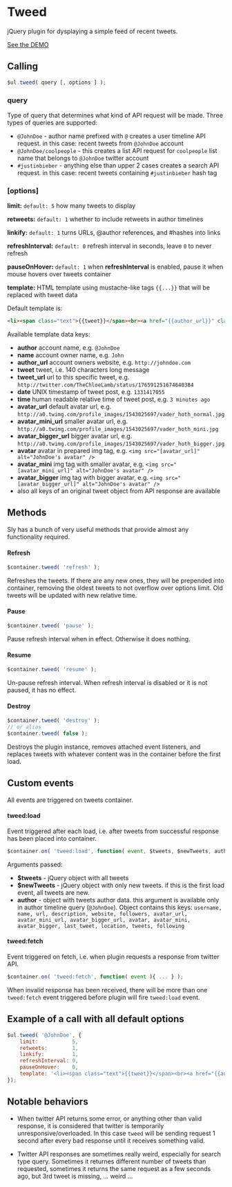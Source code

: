 # Tweed

jQuery plugin for dysplaying a simple feed of recent tweets.

[See the DEMO](http://darsain.github.com/tweed)


## Calling

```js
$ul.tweed( query [, options ] );
```
### query

Type of query that determines what kind of API request will be made. Three types of queries are supported:

+ `@JohnDoe` - author name prefixed with `@` creates a user timeline API request. in this case: recent tweets from `@JohnDoe` account
+ `@JohnDoe/coolpeople` - this creates a list API request for `coolpeople` list name that belongs to `@JohnDoe` twitter account
+ `#justinbieber` - anything else than upper 2 cases creates a search API request. in this case: recent tweets containing `#justinbieber` hash tag

### [options]

**limit:** `default: 5` how many tweets to display

**retweets:** `default: 1` whether to include retweets in author timelines

**linkify:** `default: 1` turns URLs, @author references, and #hashes into links

**refreshInterval:** `default: 0` refresh interval in seconds, leave `0` to never refresh

**pauseOnHover:** `default: 1` when **refreshInterval** is enabled, pause it when mouse hovers over tweets container

**template:**  HTML template using mustache-like tags `{{...}}` that will be replaced with tweet data

Default template is:

```html
<li><span class="text">{{tweet}}</span><br><a href="{{author_url}}" class="author">{{author}}</a> <a href="{{tweet_url}}" class="time">{{time}}</a></li>
```

Available template data keys:

+ **author** account name, e.g. `@JohnDoe`
+ **name** account owner name, e.g. `John`
+ **author_url** account owners website, e.g. `http://johndoe.com`
+ **tweet** tweet, i.e. 140 characters long message
+ **tweet_url** url to this specific tweet, e.g. `http://twitter.com/TheChloeLamb/status/176591251674640384`
+ **date** UNIX timestamp of tweet post, e.g. `1331417055`
+ **time** human readable relative time of tweet post, e.g. `3 minutes ago`
+ **avatar_url** default avatar url, e.g. `http://a0.twimg.com/profile_images/1543025697/vader_hoth_normal.jpg`
+ **avatar_mini_url** smaller avatar url, e.g. `http://a0.twimg.com/profile_images/1543025697/vader_hoth_mini.jpg`
+ **avatar_bigger_url** bigger avatar url, e.g. `http://a0.twimg.com/profile_images/1543025697/vader_hoth_bigger.jpg`
+ **avatar** avatar in prepared img tag, e.g. `<img src="[avatar_url]" alt="JohnDoe's avatar" />`
+ **avatar_mini** img tag with smaller avatar, e.g. `<img src="[avatar_mini_url]" alt="JohnDoe's avatar" />`
+ **avatar_bigger** img tag with bigger avatar, e.g. `<img src="[avatar_bigger_url]" alt="JohnDoe's avatar" />`
+ also all keys of an original tweet object from API response are available

## Methods

Sly has a bunch of very useful methods that provide almost any functionality required.

#### Refresh

```js
$container.tweed( 'refresh' );
```

Refreshes the tweets. If there are any new ones, they will be prepended into container, removing the oldest tweets to not overflow over options limit.
Old tweets will be updated with new relative time.

#### Pause

```js
$container.tweed( 'pause' );
```

Pause refresh interval when in effect. Otherwise it does nothing.

#### Resume

```js
$container.tweed( 'resume' );
```

Un-pause refresh interval. When refresh interval is disabled or it is not paused, it has no effect.

#### Destroy

```js
$container.tweed( 'destroy' );
// or alias
$container.tweed( false );
```

Destroys the plugin instance, removes attached event listeners, and replaces tweets with whatever content was in the container before the first load.


## Custom events

All events are triggered on tweets container.

#### tweed:load

Event triggered after each load, i.e. after tweets from successful response has been placed into container.

```js
$container.on( 'tweed:load', function( event, $tweets, $newTweets, author ){ ... } );
```

Arguments passed:

+ **$tweets** - jQuery object with all tweets
+ **$newTweets** - jQuery object with only new tweets. if this is the first load event, all tweets are new.
+ **author** - object with tweets author data. this argument is available only in author timeline query (`@JohnDoe`). Object contains this keys:
`username, name, url, description, website, followers, avatar_url, avatar_mini_url, avatar_bigger_url, avatar, avatar_mini, avatar_bigger, last_tweet, location, tweets, following`

#### tweed:fetch

Event triggered on fetch, i.e. when plugin requests a response from twitter API.

```js
$container.on( 'tweed:fetch', function( event ){ ... } );
```

When invalid response has been received, there will be more than one `tweed:fetch` event triggered before plugin will fire `tweed:load` event.


## Example of a call with all default options

```js
$ul.tweed( '@JohnDoe', {
	limit:           5,
	retweets:        1,
	linkify:         1,
	refreshInterval: 0,
	pauseOnHover:    0,
	template: '<li><span class="text">{{tweet}}</span><br><a href="{{author_url}}" class="author">{{author}}</a> <a href="{{tweet_url}}" class="time">{{time}}</a></li>'
});
```

## Notable behaviors

+ When twitter API returns some error, or anything other than valid response, it is considered that twitter is temporarily unresponsive/overloaded.
In this case `tweed` will be sending request 1 second after every bad response until it receives something valid.

+ Twitter API responses are sometimes really weird, especially for search type query. Sometimes it returnes different number of tweets than requested, sometimes it returns the same request
as a few seconds ago, but 3rd tweet is missing, ... weird ...